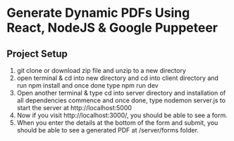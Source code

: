 # Generate Dynamic PDFs Using React, NodeJS & Google Puppeteer

## Project Setup

1. git clone or download zip file and unzip to a new directory
2. open terminal & cd into new directory and cd into client directory and run npm install and once done type npm run dev
3. Open another terminal & type cd into server directory and installation of all dependencies commence and once done, type nodemon server.js to start the server at http://localhost:5000
4. Now if you visit http://localhost:3000/, you should be able to see a form.
5. When you enter the details at the bottom of the form and submit, you should be able to see a generated PDF at /server/forms folder.
